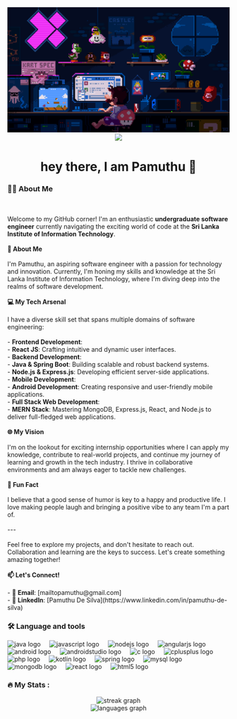 <div align="center">
  <img  src="https://github.com/Pamuthu-De-Silva/Pamuthu-De-Silva/blob/8fd3d94c38d11b2cb82612f57a5a11c9ad938525/mario.gif" />
</div>

<div align="center">
  

</div>

<div align="center">
  <img src="https://visitor-badge.laobi.icu/badge?page_id=Pamuthu-De-Silva.Pamuthu-De-Silva&" />
</div>

<h1 align="center">hey there, I am Pamuthu 👋</h1>

<h3 align="left">👩‍💻  About Me</h3>

<p align="left"><br><br>Welcome to my GitHub corner! I'm an enthusiastic <b>undergraduate software engineer</b> currently navigating the exciting world of code at the <b>Sri Lanka Institute of Information Technology</b>. <br><br><b>🚀 About Me</b><br><br>I'm Pamuthu, an aspiring software engineer with a passion for technology and innovation. Currently, I'm honing my skills and knowledge at the Sri Lanka Institute of Information Technology, where I'm diving deep into the realms of software development.<br><br>
<b>💻 My Tech Arsenal</b><br><br>I have a diverse skill set that spans multiple domains of software engineering:<br><br>- <b>Frontend Development</b>: <br>  - <b>React JS</b>: Crafting intuitive and dynamic user interfaces.<br>- <b>Backend Development</b>: <br>  - <b>Java & Spring Boot</b>: Building scalable and robust backend systems.<br>  - <b>Node.js & Express.js</b>: Developing efficient server-side applications.<br>- <b>Mobile Development</b>: <br>  - <b>Android Development</b>: Creating responsive and user-friendly mobile applications.<br>- <b>Full Stack Web Development</b>: <br>  - <b>MERN Stack</b>: Mastering MongoDB, Express.js, React, and Node.js to deliver full-fledged web applications.<br><br>
<b>🌐 My Vision</b><br><br>I'm on the lookout for exciting internship opportunities where I can apply my knowledge, contribute to real-world projects, and continue my journey of learning and growth in the tech industry. I thrive in collaborative environments and am always eager to tackle new challenges.<br><br>
<b>🎉 Fun Fact</b><br><br>I believe that a good sense of humor is key to a happy and productive life. I love making people laugh and bringing a positive vibe to any team I'm a part of. <br><br>---<br><br>Feel free to explore my projects, and don't hesitate to reach out. Collaboration and learning are the keys to success. Let's create something amazing together!<br><br><b>📫 Let's Connect!</b><br><br>- 📧 <b>Email</b>: [mailtopamuthu@gmail.com]<br>- 💼 <b>LinkedIn</b>: [Pamuthu De Silva](https://www.linkedin.com/in/pamuthu-de-silva)</p>

<h3 align="left">🛠 Language and tools</h3>

<div align="left">
  <img src="https://cdn.jsdelivr.net/gh/devicons/devicon/icons/java/java-original.svg" height="40" alt="java logo" />
  <img width="12" />
  <img src="https://cdn.jsdelivr.net/gh/devicons/devicon/icons/javascript/javascript-original.svg" height="40" alt="javascript logo" />
  <img width="12" />
  <img src="https://cdn.jsdelivr.net/gh/devicons/devicon/icons/nodejs/nodejs-original.svg" height="40" alt="nodejs logo" />
  <img width="12" />
  <img src="https://cdn.jsdelivr.net/gh/devicons/devicon/icons/angularjs/angularjs-original.svg" height="40" alt="angularjs logo" />
  <img width="12" />
  <img src="https://cdn.jsdelivr.net/gh/devicons/devicon/icons/android/android-original.svg" height="40" alt="android logo" />
  <img width="12" />
  <img src="https://cdn.jsdelivr.net/gh/devicons/devicon/icons/androidstudio/androidstudio-original.svg" height="40" alt="androidstudio logo" />
  <img width="12" />
  <img src="https://cdn.jsdelivr.net/gh/devicons/devicon/icons/c/c-original.svg" height="40" alt="c logo" />
  <img width="12" />
  <img src="https://cdn.jsdelivr.net/gh/devicons/devicon/icons/cplusplus/cplusplus-original.svg" height="40" alt="cplusplus logo" />
  <img width="12" />
  <img src="https://cdn.jsdelivr.net/gh/devicons/devicon/icons/php/php-original.svg" height="40" alt="php logo" />
  <img width="12" />
  <img src="https://cdn.jsdelivr.net/gh/devicons/devicon/icons/kotlin/kotlin-original.svg" height="40" alt="kotlin logo" />
  <img width="12" />
  <img src="https://cdn.jsdelivr.net/gh/devicons/devicon/icons/spring/spring-original.svg" height="40" alt="spring logo" />
  <img width="12" />
  <img src="https://cdn.jsdelivr.net/gh/devicons/devicon/icons/mysql/mysql-original.svg" height="40" alt="mysql logo" />
  <img width="12" />
  <img src="https://cdn.jsdelivr.net/gh/devicons/devicon/icons/mongodb/mongodb-original.svg" height="40" alt="mongodb logo" />
  <img width="12" />
  <img src="https://cdn.jsdelivr.net/gh/devicons/devicon/icons/react/react-original.svg" height="40" alt="react logo" />
  <img width="12" />
  <img src="https://cdn.jsdelivr.net/gh/devicons/devicon/icons/html5/html5-original.svg" height="40" alt="html5 logo" />
</div>

<h3 align="left">🔥 My Stats :</h3>

<div align="center">
  <img src="https://streak-stats.demolab.com?user=Pamuthu-De-Silva&locale=en&mode=daily&theme=dark&hide_border=false&border_radius=5&order=3" height="220" alt="streak graph" />
</div>

<div align="center">
  <img src="https://github-readme-stats.vercel.app/api/top-langs?username=Pamuthu-De-Silva&locale=en&hide_title=false&layout=compact&card_width=320&langs_count=5&theme=dracula&hide_border=false&order=2" height="150" alt="languages graph" />
</div>
